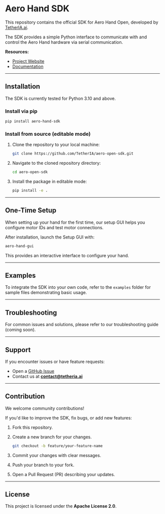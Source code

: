 # Aero Hand SDK

This repository contains the official SDK for Aero Hand Open, developed by [TetherIA.ai](https://tetheria.ai).

The SDK provides a simple Python interface to communicate with and control the Aero Hand hardware via serial communication.

**Resources:**
- [Project Website](https://tetheria.ai)  
- [Documentation](https://docs.tetheria.ai/docs/intro)

---

## Installation

The SDK is currently tested for Python 3.10 and above.

### Install via pip

```bash
pip install aero-hand-sdk
```

### Install from source (editable mode)

1. Clone the repository to your local machine:
   ```bash
   git clone https://github.com/TetherIA/aero-open-sdk.git
   ```

2. Navigate to the cloned repository directory:
   ```bash
   cd aero-open-sdk
   ```

3. Install the package in editable mode:
   ```bash
   pip install -e .
   ```

---

## One-Time Setup

When setting up your hand for the first time, our setup GUI helps you configure motor IDs and test motor connections.

After installation, launch the Setup GUI with:

```bash
aero-hand-gui
```

This provides an interactive interface to configure your hand.

---

## Examples

To integrate the SDK into your own code, refer to the `examples` folder for sample files demonstrating basic usage.

---

## Troubleshooting

For common issues and solutions, please refer to our troubleshooting guide (coming soon).

---

## Support

If you encounter issues or have feature requests:
- Open a [GitHub Issue](https://github.com/TetherIA/aero-open-sdk/issues)
- Contact us at **contact@tetheria.ai**

---

## Contribution

We welcome community contributions!

If you'd like to improve the SDK, fix bugs, or add new features:

1. Fork this repository.
2. Create a new branch for your changes.
    ```bash
    git checkout -b feature/your-feature-name
    ```

3. Commit your changes with clear messages.

4. Push your branch to your fork.

5. Open a Pull Request (PR) describing your updates.


---

## License

This project is licensed under the **Apache License 2.0**.